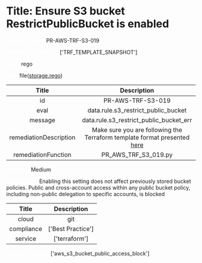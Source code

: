 



# Title: Ensure S3 bucket RestrictPublicBucket is enabled


***<font color="white">Master Test Id:</font>*** PR-AWS-TRF-S3-019

***<font color="white">Master Snapshot Id:</font>*** ['TRF_TEMPLATE_SNAPSHOT']

***<font color="white">type:</font>*** rego

***<font color="white">rule:</font>*** file([storage.rego])  
  
  
  
  

|Title|Description|
| :---: | :---: |
|id|PR-AWS-TRF-S3-019|
|eval|data.rule.s3_restrict_public_bucket|
|message|data.rule.s3_restrict_public_bucket_err|
|remediationDescription|Make sure you are following the Terraform template format presented <a href='https://registry.terraform.io/providers/hashicorp/aws/latest/docs/resources/s3_bucket_public_access_block' target='_blank'>here</a>|
|remediationFunction|PR_AWS_TRF_S3_019.py|


***<font color="white">Severity:</font>*** Medium

***<font color="white">Description:</font>*** Enabling this setting does not affect previously stored bucket policies. Public and cross-account access within any public bucket policy, including non-public delegation to specific accounts, is blocked  
  
  

|Title|Description|
| :---: | :---: |
|cloud|git|
|compliance|['Best Practice']|
|service|['terraform']|


***<font color="white">Resource Types:</font>*** ['aws_s3_bucket_public_access_block']


[storage.rego]: https://github.com/prancer-io/prancer-compliance-test/tree/master/aws/terraform/storage.rego
